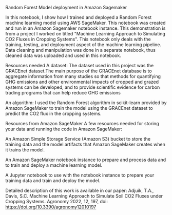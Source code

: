 Random Forest Model deployment in Amazon Sagemaker

In this notebook, I show how I trained and deployed a Random Forest machine learning model using AWS SageMaker. 
This notebook was created and run in an Amazon Sagemaker notebook instance. 
This demonstration is from a project I worked on titled "Machine Learning Approach to Simulating CO2 Fluxes in Cropping Systems".
This notebook only deals with the training, testing, and deployment aspect of the machine learning pipeline.
Data cleaning and manipulation was done in a separate notebook, thus cleaned data was uploaded and used in this notebook.


Resources needed
A dataset: The dataset used in this project was the GRACEnet dataset.The main purpose of the GRACEnet database is to aggregate information from many studies so that methods for quantifying GHG emissions and other environmental impacts of cropped and grazed systems can be developed, and to provide scientific evidence for carbon trading programs that can help reduce GHG emissions

An algorithm: I used the Random Forest algorithm in scikit-learn provided by Amazon SageMaker to train the model using the GRACEnet dataset to predict the CO2 flux in the cropping systems.

Resources from Amazon SageMaker
A few resources needed for storing your data and running the code in Amazon SageMaker:

An Amazon Simple Storage Service (Amazon S3) bucket to store the training data and the model artifacts that Amazon SageMaker creates when it trains the model.

An Amazon SageMaker notebook instance to prepare and process data and to train and deploy a machine learning model.

A Jupyter notebook to use with the notebook instance to prepare your training data and train and deploy the model.

Detailed description of this work is available in our paper: Adjuik, T.A., Davis, S.C. Machine Learning Approach to Simulate Soil CO2 Fluxes under Cropping Systems. Agronomy 2022, 12, 197, doi: https://doi.org/10.3390/agronomy12010197
